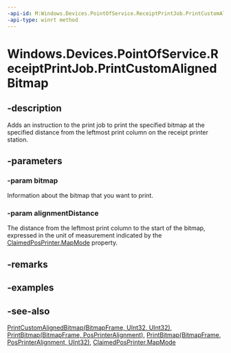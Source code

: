 ----api-id: M:Windows.Devices.PointOfService.ReceiptPrintJob.PrintCustomAlignedBitmap(Windows.Graphics.Imaging.BitmapFrame,System.UInt32)
-api-type: winrt method
---<!-- Method syntaxpublic void PrintCustomAlignedBitmap(Windows.Graphics.Imaging.BitmapFrame bitmap, System.UInt32 alignmentDistance)--># Windows.Devices.PointOfService.ReceiptPrintJob.PrintCustomAlignedBitmap## -descriptionAdds an instruction to the print job to print the specified bitmap at the specified distance from the leftmost print column on the receipt printer station.## -parameters### -param bitmapInformation about the bitmap that you want to print.### -param alignmentDistanceThe distance from the leftmost print column to the start of the bitmap, expressed in the unit of measurement indicated by the [ClaimedPosPrinter.MapMode](claimedposprinter_mapmode.md) property.## -remarks## -examples## -see-also[PrintCustomAlignedBitmap(BitmapFrame, UInt32, UInt32)](receiptprintjob_printcustomalignedbitmap_417648213.md), [PrintBitmap(BitmapFrame, PosPrinterAlignment)](receiptprintjob_printbitmap_1311643772.md), [PrintBitmap(BitmapFrame, PosPrinterAlignment, UInt32)](receiptprintjob_printbitmap_1103111072.md), [ClaimedPosPrinter.MapMode](claimedposprinter_mapmode.md)